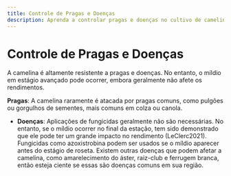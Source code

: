 ```yaml
---
title: Controle de Pragas e Doenças
description: Aprenda a controlar pragas e doenças no cultivo de camelina para garantir o crescimento e rendimento ótimos.
---
```

# Controle de Pragas e Doenças

A camelina é altamente resistente a pragas e doenças. No entanto, o míldio em estágio avançado pode ocorrer, embora geralmente não afete os rendimentos.

**Pragas**: A camelina raramente é atacada por pragas comuns, como pulgões ou gorgulhos de sementes, mais comuns em colza ou canola.

- **Doenças**: Aplicações de fungicidas geralmente não são necessárias. No entanto, se o míldio ocorrer no final da estação, tem sido demonstrado que ele pode ter um grande impacto no rendimento (LeClerc2021). Fungicidas como azoxistrobina podem ser usados se o míldio aparecer antes do estágio de roseta. Existem outras doenças que podem afetar a camelina, como amarelecimento do áster, raiz-club e ferrugem branca, então esteja ciente se essas são doenças comuns em sua região.
